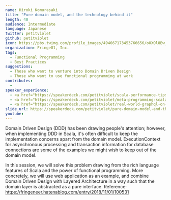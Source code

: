 ```yaml
---
name: Hiroki Komurasaki
title: "Pure domain model, and the technology behind it"
length: 40
audience: Intermediate
language: Japanese
twitter: petitviolet
github: petitviolet
icon: https://pbs.twimg.com/profile_images/494667173453766656/oOXOl8Bw_400x400.jpeg
organization: Fringe81, Inc.
tags:
  - Functional Programming
  - Best Practices
suggestions:
  - Those who want to venture into Domain Driven Design
  - Those who want to use functional programming at work
contributes:
  - 
speaker_experience:
  - <a href="https://speakerdeck.com/petitviolet/scala-performance-tips-scalamatsuri2017">ScalaMatsuri2017</a>
  - <a href="https://speakerdeck.com/petitviolet/meta-programming-scala">Scala Kansai summit 2017</a>
  - <a href="https://speakerdeck.com/petitviolet/real-world-graphql-on-scala">Scala Kansai summit 2018</a>
slide_url: https://speakerdeck.com/petitviolet/pure-domain-model-and-the-technology-behind-it
youtube:
---
```

Domain Driven Design (DDD) has been drawing people's attention; however, when implementing DDD in Scala, it's often difficult to keep the implementation concerns apart from the domain model. ExecutionContext for asynchronous processing and transaction information for database connections are some of the examples we might wish to keep out of the domain model.

In this session, we will solve this problem drawing from the rich language features of Scala and the power of functional programming.
More concretely, we will use web application as an example, and combine Domain Driven Design with Layered Architecture in a way such that the domain layer is abstracted as a pure interface.
Reference: <https://fringeneer.hatenablog.com/entry/2018/11/01/100531>
